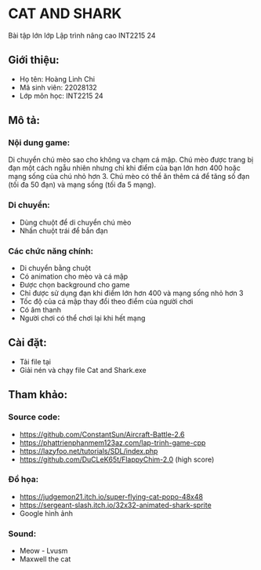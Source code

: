 # CAT AND SHARK
Bài tập lớn lớp Lập trình nâng cao INT2215 24
## **Giới thiệu:**
- Họ tên: Hoàng Linh Chi
- Mã sinh viên: 22028132
- Lớp môn học: INT2215 24
## **Mô tả:**
### Nội dung game:
Di chuyển chú mèo sao cho không va chạm cá mập. Chú mèo được trang bị đạn một cách ngẫu nhiên nhưng chỉ khi điểm của bạn lớn hơn 400 hoặc mạng sống của chú nhỏ hơn 3. Chú mèo có thể ăn thêm cá để tăng số đạn (tối đa 50 đạn) và mạng sống (tối đa 5 mạng).

### Di chuyển:
- Dùng chuột để di chuyển chú mèo
- Nhấn chuột trái để bắn đạn
### Các chức năng chính:
- Di chuyển bằng chuột
- Có animation cho mèo và cá mập
- Được chọn background cho game
- Chỉ được sử dụng đạn khi điểm lớn hơn 400 và mạng sống nhỏ hơn 3
- Tốc độ của cá mập thay đổi theo điểm của người chơi
- Có âm thanh
- Người chơi có thể chơi lại khi hết mạng
## **Cài đặt:**
- Tải file tại
- Giải nén và chạy file Cat and Shark.exe
## **Tham khảo:**
### Source code:
 - https://github.com/ConstantSun/Aircraft-Battle-2.6
 - https://phattrienphanmem123az.com/lap-trinh-game-cpp
 - https://lazyfoo.net/tutorials/SDL/index.php
 - https://github.com/DuCLeK65t/FlappyChim-2.0 (high score)
 
 ### Đồ họa:
 - https://judgemon21.itch.io/super-flying-cat-popo-48x48
 - https://sergeant-slash.itch.io/32x32-animated-shark-sprite
 - Google hình ảnh

 ### Sound:
 - Meow - Lvusm
 - Maxwell the cat
 
 
